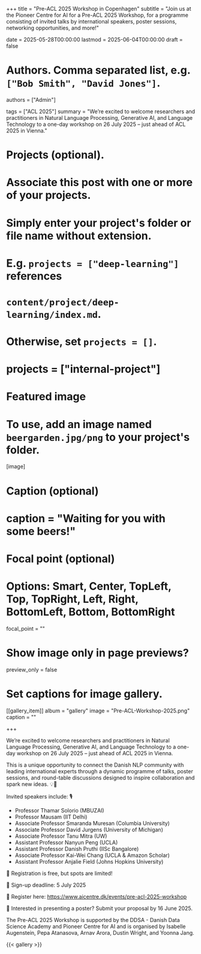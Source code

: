 +++
title = "Pre-ACL 2025 Workshop in Copenhagen"
subtitle = "Join us at the Pioneer Centre for AI for a Pre-ACL 2025 Workshop, for a programme consisting of invited talks by international speakers, poster sessions, networking opportunities, and more!"

date = 2025-05-28T00:00:00
lastmod = 2025-06-04T00:00:00
draft = false

# Authors. Comma separated list, e.g. `["Bob Smith", "David Jones"]`.
authors = ["Admin"]

tags = ["ACL 2025"]
summary = "We’re excited to welcome researchers and practitioners in Natural Language Processing, Generative AI, and Language Technology to a one-day workshop on 26 July 2025 – just ahead of ACL 2025 in Vienna."


# Projects (optional).
#   Associate this post with one or more of your projects.
#   Simply enter your project's folder or file name without extension.
#   E.g. `projects = ["deep-learning"]` references
#   `content/project/deep-learning/index.md`.
#   Otherwise, set `projects = []`.
# projects = ["internal-project"]

# Featured image
# To use, add an image named `beergarden.jpg/png` to your project's folder.
[image]
# Caption (optional)
# caption = "Waiting for you with some beers!"

# Focal point (optional)
# Options: Smart, Center, TopLeft, Top, TopRight, Left, Right, BottomLeft, Bottom, BottomRight
focal_point = ""

# Show image only in page previews?
preview_only = false


# Set captions for image gallery.

[[gallery_item]]
album = "gallery"
image = "Pre-ACL-Workshop-2025.png"
caption = ""

+++


We’re excited to welcome researchers and practitioners in Natural Language Processing, Generative AI, and Language Technology to a one-day workshop on 26 July 2025 – just ahead of ACL 2025 in Vienna.

This is a unique opportunity to connect the Danish NLP community with leading international experts through a dynamic programme of talks, poster sessions, and round-table discussions designed to inspire collaboration and spark new ideas. 💡🤝

Invited speakers include: 🎙️

- Professor Thamar Solorio (MBUZAI)
- Professor Mausam (IIT Delhi)
- Associate Professor Smaranda Muresan (Columbia University)
- Associate Professor David Jurgens (University of Michigan)
- Associate Professor Tanu Mitra (UW)
- Assistant Professor Nanyun Peng (UCLA)
- Assistant Professor Danish Pruthi (IISc Bangalore)
- Associate Professor Kai-Wei Chang (UCLA & Amazon Scholar)
- Assistant Professor Anjalie Field (Johns Hopkins University)

📝 Registration is free, but spots are limited!

📅 Sign-up deadline: 5 July 2025

🔗 Register here: https://www.aicentre.dk/events/pre-acl-2025-workshop  

🎯 Interested in presenting a poster? Submit your proposal by 16 June 2025.

The Pre-ACL 2025 Workshop is supported by the DDSA - Danish Data Science Academy and Pioneer Centre for AI and is organised by Isabelle Augenstein, Pepa Atanasova, Arnav Arora, Dustin Wright, and Yoonna Jang.

{{< gallery >}}

